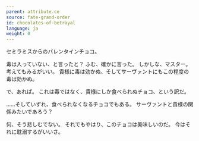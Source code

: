 ```yaml
---
parent: attribute.ce
source: fate-grand-order
id: chocolates-of-betrayal
language: ja
weight: 0
---
```


セミラミスからのバレンタインチョコ。

毒は入っていない、と言ったと？
ふむ、確かに言った。
しかしな、マスター。考えてもみるがいい。
貴様に毒は効かぬ、そしてサーヴァントにもこの程度の毒は効かぬ。

で、あれば。
これは毒ではなく、貴様にしか食べられぬチョコ、という訳だ。

……そしていずれ、食べられなくなるチョコでもある。
サーヴァントと貴様の関係みたいであろう？

何、そう悲しむでない。
それでもやはり、このチョコは美味しいのだ。
今はそれに耽溺するがいいさ。
